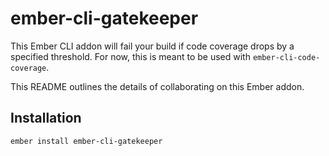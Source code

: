 # ember-cli-gatekeeper

This Ember CLI addon will fail your build if code coverage drops by a specified threshold. For now, this is meant to be used with `ember-cli-code-coverage`.

This README outlines the details of collaborating on this Ember addon.

## Installation

```
ember install ember-cli-gatekeeper
```
